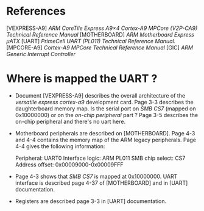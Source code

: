 
# References

[VEXPRESS-A9] *ARM CoreTile Express A9×4 Cortex-A9 MPCore (V2P-CA9) Technical Reference Manual*
[MOTHERBOARD] *ARM Motherboard Express µATX*
[UART] *PrimeCell UART (PL011) Technical Reference Manual.*
[MPCORE-A9] *Cortex-A9 MPCore Technical Reference Manual*
[GIC] *ARM Generic Interrupt Controller*

# Where is mapped the UART ?

* Document [VEXPRESS-A9] describes the overall architecture of the *versatile
  express cortex-a9* development card. Page 3-3 describes the daughterboard
  memory map. Is the serial port on *SMB CS7* (mapped on 0x10000000) or on the
  *on-chip peripheral* part ?  Page 3-5 describes the on-chip peripheral and
  there's no uart here.  

* Motherboard peripherals are described on [MOTHERBOARD]. Page 4-3 and 4-4
  contains the memory map of the ARM legacy peripherals. Page 4-4 gives the
  following information:

	Peripheral: UART0 
	Interface logic: ARM PL011 
	SMB chip select: CS7 
	Address offset: 0x00009000-0x00009FFF 

* Page 4-3 shows that *SMB CS7* is mapped at 0x10000000. UART interface is
  described page 4-37 of [MOTHERBOARD] and in [UART] documentation.

* Registers are described page 3-3 in [UART] documentation.



